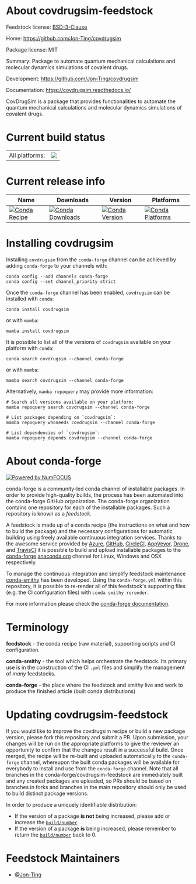 About covdrugsim-feedstock
==========================

Feedstock license: [BSD-3-Clause](https://github.com/conda-forge/covdrugsim-feedstock/blob/main/LICENSE.txt)

Home: https://github.com/Jon-Ting/covdrugsim

Package license: MIT

Summary: Package to automate quantum mechanical calculations and molecular dynamics simulations of covalent drugs.

Development: https://github.com/Jon-Ting/covdrugsim

Documentation: https://covdrugsim.readthedocs.io/

CovDrugSim is a package that provides functionalities to automate the quantum mechanical calculations and molecular dynamics simulations of covalent drugs.


Current build status
====================


<table><tr><td>All platforms:</td>
    <td>
      <a href="https://dev.azure.com/conda-forge/feedstock-builds/_build/latest?definitionId=19717&branchName=main">
        <img src="https://dev.azure.com/conda-forge/feedstock-builds/_apis/build/status/covdrugsim-feedstock?branchName=main">
      </a>
    </td>
  </tr>
</table>

Current release info
====================

| Name | Downloads | Version | Platforms |
| --- | --- | --- | --- |
| [![Conda Recipe](https://img.shields.io/badge/recipe-covdrugsim-green.svg)](https://anaconda.org/conda-forge/covdrugsim) | [![Conda Downloads](https://img.shields.io/conda/dn/conda-forge/covdrugsim.svg)](https://anaconda.org/conda-forge/covdrugsim) | [![Conda Version](https://img.shields.io/conda/vn/conda-forge/covdrugsim.svg)](https://anaconda.org/conda-forge/covdrugsim) | [![Conda Platforms](https://img.shields.io/conda/pn/conda-forge/covdrugsim.svg)](https://anaconda.org/conda-forge/covdrugsim) |

Installing covdrugsim
=====================

Installing `covdrugsim` from the `conda-forge` channel can be achieved by adding `conda-forge` to your channels with:

```
conda config --add channels conda-forge
conda config --set channel_priority strict
```

Once the `conda-forge` channel has been enabled, `covdrugsim` can be installed with `conda`:

```
conda install covdrugsim
```

or with `mamba`:

```
mamba install covdrugsim
```

It is possible to list all of the versions of `covdrugsim` available on your platform with `conda`:

```
conda search covdrugsim --channel conda-forge
```

or with `mamba`:

```
mamba search covdrugsim --channel conda-forge
```

Alternatively, `mamba repoquery` may provide more information:

```
# Search all versions available on your platform:
mamba repoquery search covdrugsim --channel conda-forge

# List packages depending on `covdrugsim`:
mamba repoquery whoneeds covdrugsim --channel conda-forge

# List dependencies of `covdrugsim`:
mamba repoquery depends covdrugsim --channel conda-forge
```


About conda-forge
=================

[![Powered by
NumFOCUS](https://img.shields.io/badge/powered%20by-NumFOCUS-orange.svg?style=flat&colorA=E1523D&colorB=007D8A)](https://numfocus.org)

conda-forge is a community-led conda channel of installable packages.
In order to provide high-quality builds, the process has been automated into the
conda-forge GitHub organization. The conda-forge organization contains one repository
for each of the installable packages. Such a repository is known as a *feedstock*.

A feedstock is made up of a conda recipe (the instructions on what and how to build
the package) and the necessary configurations for automatic building using freely
available continuous integration services. Thanks to the awesome service provided by
[Azure](https://azure.microsoft.com/en-us/services/devops/), [GitHub](https://github.com/),
[CircleCI](https://circleci.com/), [AppVeyor](https://www.appveyor.com/),
[Drone](https://cloud.drone.io/welcome), and [TravisCI](https://travis-ci.com/)
it is possible to build and upload installable packages to the
[conda-forge](https://anaconda.org/conda-forge) [anaconda.org](https://anaconda.org/)
channel for Linux, Windows and OSX respectively.

To manage the continuous integration and simplify feedstock maintenance
[conda-smithy](https://github.com/conda-forge/conda-smithy) has been developed.
Using the ``conda-forge.yml`` within this repository, it is possible to re-render all of
this feedstock's supporting files (e.g. the CI configuration files) with ``conda smithy rerender``.

For more information please check the [conda-forge documentation](https://conda-forge.org/docs/).

Terminology
===========

**feedstock** - the conda recipe (raw material), supporting scripts and CI configuration.

**conda-smithy** - the tool which helps orchestrate the feedstock.
                   Its primary use is in the construction of the CI ``.yml`` files
                   and simplify the management of *many* feedstocks.

**conda-forge** - the place where the feedstock and smithy live and work to
                  produce the finished article (built conda distributions)


Updating covdrugsim-feedstock
=============================

If you would like to improve the covdrugsim recipe or build a new
package version, please fork this repository and submit a PR. Upon submission,
your changes will be run on the appropriate platforms to give the reviewer an
opportunity to confirm that the changes result in a successful build. Once
merged, the recipe will be re-built and uploaded automatically to the
`conda-forge` channel, whereupon the built conda packages will be available for
everybody to install and use from the `conda-forge` channel.
Note that all branches in the conda-forge/covdrugsim-feedstock are
immediately built and any created packages are uploaded, so PRs should be based
on branches in forks and branches in the main repository should only be used to
build distinct package versions.

In order to produce a uniquely identifiable distribution:
 * If the version of a package **is not** being increased, please add or increase
   the [``build/number``](https://docs.conda.io/projects/conda-build/en/latest/resources/define-metadata.html#build-number-and-string).
 * If the version of a package **is** being increased, please remember to return
   the [``build/number``](https://docs.conda.io/projects/conda-build/en/latest/resources/define-metadata.html#build-number-and-string)
   back to 0.

Feedstock Maintainers
=====================

* [@Jon-Ting](https://github.com/Jon-Ting/)

